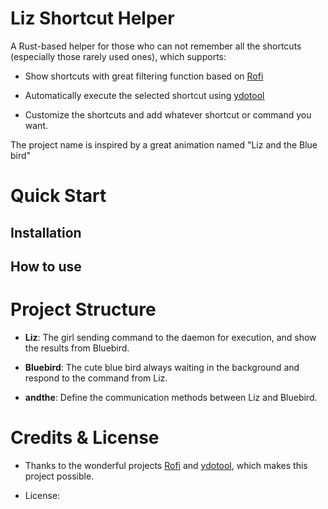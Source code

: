 # Liz Shortcut Helper

A Rust-based helper for those who can not remember all the shortcuts (especially those rarely used ones), which supports:

 - Show shortcuts with great filtering function based on [Rofi](https://github.com/davatorium/rofi/)

 - Automatically execute the selected shortcut using [ydotool](https://github.com/ReimuNotMoe/ydotool)

 - Customize the shortcuts and add whatever shortcut or command you want.

The project name is inspired by a great animation named "Liz and the Blue bird"

# Quick Start

## Installation

## How to use


# Project Structure

 - **Liz**: The girl sending command to the daemon for execution, and show the results from Bluebird.

 - **Bluebird**: The cute blue bird always waiting in the background and respond to the command from Liz.

 - **andthe**: Define the communication methods between Liz and Bluebird.

# Credits & License

 - Thanks to the wonderful projects [Rofi](https://github.com/davatorium/rofi/) and [ydotool](https://github.com/ReimuNotMoe/ydotool), which makes this project possible.

 - License: 